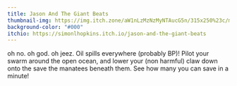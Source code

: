 ```yaml
---
title: Jason And The Giant Beats
thumbnail-img: https://img.itch.zone/aW1nLzMzNzMyNTAucG5n/315x250%23c/mdlYgC.png
background-color: "#000"
itchio: https://simonlhopkins.itch.io/jason-and-the-giant-beats
---
```


oh no. oh god. oh jeez. Oil spills everywhere (probably BP)!
Pilot your swarm around the open ocean, and lower your (non harmful) claw down onto the save the manatees beneath them. See how many you can save in a minute!